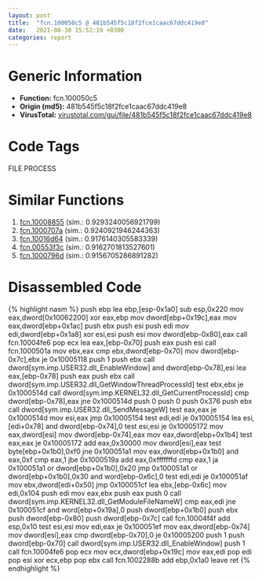```yaml
---
layout: post
title:  "fcn.100050c5 @ 481b545f5c18f2fce1caac67ddc419e8"
date:   2021-08-30 15:52:19 +0300
categories: report
---
```


# Generic Information
- **Function:** fcn.100050c5
- **Origin (md5):** 481b545f5c18f2fce1caac67ddc419e8
- **VirusTotal:** [virustotal.com/gui/file/481b545f5c18f2fce1caac67ddc419e8][virustotal_ref]

# Code Tags
<span class="tag" id="FILE">FILE</span>
<span class="tag" id="PROCESS">PROCESS</span>


# Similar Functions

1. [fcn.10008855][similar_1_ref] (sim.: 0.9293240056921799)
2. [fcn.1000707a][similar_2_ref] (sim.: 0.9240921946244363)
3. [fcn.10016d64][similar_3_ref] (sim.: 0.9176140305583339)
4. [fcn.00553f3c][similar_4_ref] (sim.: 0.9162701813527601)
5. [fcn.1000796d][similar_5_ref] (sim.: 0.9156705286891282)


# Disassembled Code

{% highlight nasm %}
push ebp
lea ebp,[esp-0x1a0]
sub esp,0x220
mov eax,dword[0x10062200]
xor eax,ebp
mov dword[ebp+0x19c],eax
mov eax,dword[ebp+0x1ac]
push ebx
push esi
push edi
mov edi,dword[ebp+0x1a8]
xor esi,esi
push esi
mov dword[ebp-0x80],eax
call fcn.10004fe6
pop ecx
lea eax,[ebp-0x70]
push eax
push esi
call fcn.1000501a
mov ebx,eax
cmp ebx,dword[ebp-0x70]
mov dword[ebp-0x7c],ebx
je 0x10005118
push 1
push ebx
call dword[sym.imp.USER32.dll_EnableWindow]
and dword[ebp-0x78],esi
lea eax,[ebp-0x78]
push eax
push ebx
call dword[sym.imp.USER32.dll_GetWindowThreadProcessId]
test ebx,ebx
je 0x1000514d
call dword[sym.imp.KERNEL32.dll_GetCurrentProcessId]
cmp dword[ebp-0x78],eax
jne 0x1000514d
push 0
push 0
push 0x376
push ebx
call dword[sym.imp.USER32.dll_SendMessageW]
test eax,eax
je 0x1000514d
mov esi,eax
jmp 0x10005154
test edi,edi
je 0x10005154
lea esi,[edi+0x78]
and dword[ebp-0x74],0
test esi,esi
je 0x10005172
mov eax,dword[esi]
mov dword[ebp-0x74],eax
mov eax,dword[ebp+0x1b4]
test eax,eax
je 0x10005172
add eax,0x30000
mov dword[esi],eax
test byte[ebp+0x1b0],0xf0
jne 0x100051a1
mov eax,dword[ebp+0x1b0]
and eax,0xf
cmp eax,1
jbe 0x1000519a
add eax,0xfffffffd
cmp eax,1
ja 0x100051a1
or dword[ebp+0x1b0],0x20
jmp 0x100051a1
or dword[ebp+0x1b0],0x30
and word[ebp-0x6c],0
test edi,edi
je 0x100051af
mov ebx,dword[edi+0x50]
jmp 0x100051cf
lea ebx,[ebp-0x6c]
mov edi,0x104
push edi
mov eax,ebx
push eax
push 0
call dword[sym.imp.KERNEL32.dll_GetModuleFileNameW]
cmp eax,edi
jne 0x100051cf
and word[ebp+0x19a],0
push dword[ebp+0x1b0]
push ebx
push dword[ebp-0x80]
push dword[ebp-0x7c]
call fcn.10004f4f
add esp,0x10
test esi,esi
mov edi,eax
je 0x100051ef
mov eax,dword[ebp-0x74]
mov dword[esi],eax
cmp dword[ebp-0x70],0
je 0x10005200
push 1
push dword[ebp-0x70]
call dword[sym.imp.USER32.dll_EnableWindow]
push 1
call fcn.10004fe6
pop ecx
mov ecx,dword[ebp+0x19c]
mov eax,edi
pop edi
pop esi
xor ecx,ebp
pop ebx
call fcn.1002288b
add ebp,0x1a0
leave 
ret 
{% endhighlight %}


[similar_1_ref]: /report/fcn.10008855@e5d49e0823e602f2ee948ac39d32c1eb
[similar_2_ref]: /report/fcn.1000707a@481b545f5c18f2fce1caac67ddc419e8
[similar_3_ref]: /report/fcn.10016d64@481b545f5c18f2fce1caac67ddc419e8
[similar_4_ref]: /report/fcn.00553f3c@c60344b51fa39a329b92557d24ff7670
[similar_5_ref]: /report/fcn.1000796d@481b545f5c18f2fce1caac67ddc419e8
[virustotal_ref]: https://www.virustotal.com/gui/file/481b545f5c18f2fce1caac67ddc419e8